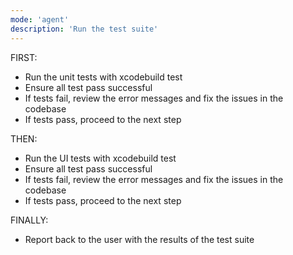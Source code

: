 ```yaml
---
mode: 'agent'
description: 'Run the test suite'
---
```


FIRST:

- Run the unit tests with xcodebuild test
- Ensure all test pass successful
- If tests fail, review the error messages and fix the issues in the codebase
- If tests pass, proceed to the next step

THEN:

- Run the UI tests with xcodebuild test
- Ensure all test pass successful
- If tests fail, review the error messages and fix the issues in the codebase
- If tests pass, proceed to the next step

FINALLY:

- Report back to the user with the results of the test suite